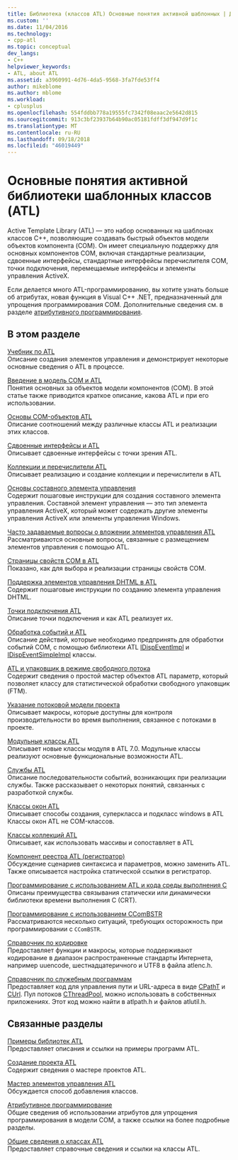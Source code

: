 ```yaml
---
title: Библиотека (классов ATL) Основные понятия активной шаблонных | Документация Майкрософт
ms.custom: ''
ms.date: 11/04/2016
ms.technology:
- cpp-atl
ms.topic: conceptual
dev_langs:
- C++
helpviewer_keywords:
- ATL, about ATL
ms.assetid: a3960991-4d76-4da5-9568-3fa7fde53ff4
author: mikeblome
ms.author: mblome
ms.workload:
- cplusplus
ms.openlocfilehash: 554fddbb778a19555fc7342f08eaac2e5642d815
ms.sourcegitcommit: 913c3bf23937b64b90ac05181fdff3df947d9f1c
ms.translationtype: MT
ms.contentlocale: ru-RU
ms.lasthandoff: 09/18/2018
ms.locfileid: "46019449"
---
```

# <a name="active-template-library-atl-concepts"></a>Основные понятия активной библиотеки шаблонных классов (ATL)

Active Template Library (ATL) — это набор основанных на шаблонах классов C++, позволяющие создавать быстрый объектов модели объектов компонента (COM). Он имеет специальную поддержку для основных компонентов COM, включая стандартные реализации, сдвоенные интерфейсы, стандартные интерфейсы перечислителя COM, точки подключения, перемещаемые интерфейсы и элементы управления ActiveX.

Если делается много ATL-программированию, вы хотите узнать больше об атрибутах, новая функция в Visual C++ .NET, предназначенный для упрощения программирования COM. Дополнительные сведения см. в разделе [атрибутивного программирования](../windows/attributed-programming-concepts.md).

## <a name="in-this-section"></a>В этом разделе

[Учебник по ATL](../atl/active-template-library-atl-tutorial.md)<br/>
Описание создания элементов управления и демонстрирует некоторые основные сведения о ATL в процессе.

[Введение в модель COM и ATL](../atl/introduction-to-com-and-atl.md)<br/>
Понятия основных за объектов модели компонентов (COM). В этой статье также приводится краткое описание, какова ATL и при его использовании.

[Основы COM-объектов ATL](../atl/fundamentals-of-atl-com-objects.md)<br/>
Описание соотношений между различные классы ATL и реализации этих классов.

[Сдвоенные интерфейсы и ATL](../atl/dual-interfaces-and-atl.md)<br/>
Описывает сдвоенные интерфейсы с точки зрения ATL.

[Коллекции и перечислители ATL](../atl/atl-collections-and-enumerators.md)<br/>
Описывает реализацию и создание коллекции и перечислители в ATL

[Основы составного элемента управления](../atl/atl-composite-control-fundamentals.md)<br/>
Содержит пошаговые инструкции для создания составного элемента управления. Составной элемент управления — это тип элемента управления ActiveX, который может содержать другие элементы управления ActiveX или элементы управления Windows.

[Часто задаваемые вопросы о вложении элементов управления ATL](../atl/atl-control-containment-faq.md)<br/>
Рассматриваются основные вопросы, связанные с размещением элементов управления с помощью ATL.

[Страницы свойств COM в ATL](../atl/atl-com-property-pages.md)<br/>
Показано, как для выбора и реализации страницы свойств COM.

[Поддержка элементов управления DHTML в ATL](../atl/atl-support-for-dhtml-controls.md)<br/>
Содержит пошаговые инструкции по созданию элемента управления DHTML.

[Точки подключения ATL](../atl/atl-connection-points.md)<br/>
Описание точки подключения и как ATL реализует их.

[Обработка событий и ATL](../atl/event-handling-and-atl.md)<br/>
Описание действий, которые необходимо предпринять для обработки событий COM, с помощью библиотеки ATL [IDispEventImpl](../atl/reference/idispeventimpl-class.md) и [IDispEventSimpleImpl](../atl/reference/idispeventsimpleimpl-class.md) классы.

[ATL и упаковщик в режиме свободного потока](../atl/atl-and-the-free-threaded-marshaler.md)<br/>
Содержит сведения о простой мастер объектов ATL параметр, который позволяет классу для статистической обработки свободного упаковщик (FTM).

[Указание потоковой модели проекта](../atl/specifying-the-threading-model-for-a-project-atl.md)<br/>
Описывает макросы, которые доступны для контроля производительности во время выполнения, связанное с потоками в проекте.

[Модульные классы ATL](../atl/atl-module-classes.md)<br/>
Описывает новые классы модуля в ATL 7.0. Модульные классы реализуют основные функциональные возможности ATL.

[Службы ATL](../atl/atl-services.md)<br/>
Описание последовательности событий, возникающих при реализации службы. Также рассказывает о некоторых понятий, связанных с разработкой службы.

[Классы окон ATL](../atl/atl-window-classes.md)<br/>
Описывает способы создания, суперкласса и подкласс windows в ATL Классы окон ATL не COM-классов.

[Классы коллекций ATL](../atl/atl-collection-classes.md)<br/>
Описывает, как использовать массивы и сопоставляет в ATL

[Компонент реестра ATL (регистратор)](../atl/atl-registry-component-registrar.md)<br/>
Обсуждение сценариев синтаксиса и параметров, можно заменить ATL. Также описывается настройка статической ссылки в регистратор.

[Программирование с использованием ATL и кода среды выполнения C](../atl/programming-with-atl-and-c-run-time-code.md)<br/>
Описаны преимущества связывания статически или динамически библиотеки времени выполнения C (CRT).

[Программирование с использованием CComBSTR](../atl/programming-with-ccombstr-atl.md)<br/>
Рассматриваются несколько ситуаций, требующих осторожность при программировании с `CComBSTR`.

[Справочник по кодировке](../atl/atl-encoding-reference.md)<br/>
Предоставляет функции и макросы, которые поддерживают кодирование в диапазон распространенные стандарты Интернета, например uuencode, шестнадцатеричного и UTF8 в файла atlenc.h.

[Справочник по служебным программам](../atl/atl-utilities-reference.md)<br/>
Предоставляет код для управления пути и URL-адреса в виде [CPathT](../atl/reference/cpatht-class.md) и [CUrl](../atl/reference/curl-class.md). Пул потоков [CThreadPool](../atl/reference/cthreadpool-class.md), можно использовать в собственных приложениях. Этот код можно найти в atlpath.h и файлов atlutil.h.

## <a name="related-sections"></a>Связанные разделы

[Примеры библиотек ATL](../visual-cpp-samples.md)<br/>
Предоставляет описания и ссылки на примеры программ ATL.

[Создание проекта ATL](../atl/reference/creating-an-atl-project.md)<br/>
Содержит сведения о мастере проектов ATL.

[Мастер элементов управления ATL](../atl/reference/atl-control-wizard.md)<br/>
Обсуждается способ добавления классов.

[Атрибутивное программирование](../windows/attributed-programming-concepts.md)<br/>
Общие сведения об использовании атрибутов для упрощения программирования в модели COM, а также ссылки на более подробные разделы.

[Общие сведения о классах ATL](../atl/atl-class-overview.md)<br/>
Предоставляет справочные сведения и ссылки на классы ATL.

